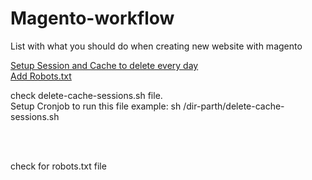 # Magento-workflow
List with what you should do when creating new website with magento



<a href="#session-setup">Setup Session and Cache to delete every day</a> </br>
<a href="#add-robots"> Add Robots.txt</a>




<div id="session-setup">
check delete-cache-sessions.sh file.</br>
Setup Cronjob to run this file example: sh /dir-parth/delete-cache-sessions.sh
</div>

<br/><br/>

<div id="add-robots">
 check for robots.txt file
</div>

